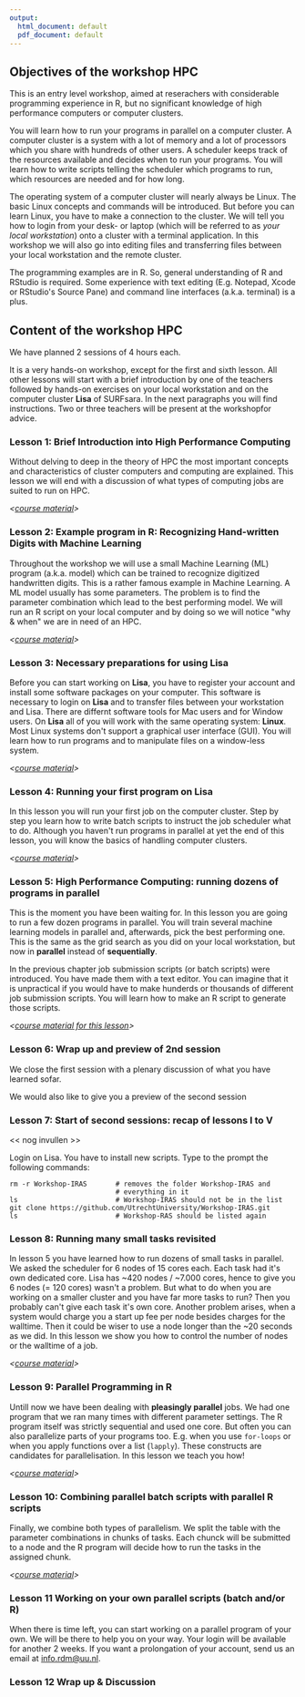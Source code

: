 ```yaml
---
output:
  html_document: default
  pdf_document: default
---
```

## Objectives of the workshop HPC

This is an entry level workshop, aimed at reserachers with considerable programming experience in R, but no significant knowledge of high performance computers or computer clusters.

You will learn how to run your programs in parallel on a computer cluster. A computer cluster is a system with a lot of memory and a lot of processors which you share with hundreds of other users. A scheduler keeps track of the resources available and decides when to run your programs. You will learn how to write scripts telling the scheduler which programs to run, which resources are needed and for how long.

The operating system of a computer cluster will nearly always be Linux. The basic Linux concepts and commands will be introduced. But before you can learn Linux, you have to make a connection to the cluster. We will tell you how to login from your desk- or laptop (which will be referred to as _your local workstation_) onto a cluster with a terminal application. In this workshop we will also go into editing files and transferring files between your local workstation and the remote cluster.

The programming examples are in R. So, general understanding of R and RStudio is required. Some experience with text editing (E.g. Notepad, Xcode or RStudio's Source Pane) and command line interfaces (a.k.a. terminal) is a plus.

## Content of the workshop HPC

We have planned 2 sessions of 4 hours each. 

It is a very hands-on workshop, except for the first and sixth lesson. All other lessons will start with a brief introduction by one of the teachers followed by hands-on exercises on your local workstation and on the computer cluster **Lisa** of SURFsara. In the next paragraphs you will find instructions. Two or three teachers will be present at the workshopfor advice. 

### Lesson 1: Brief Introduction into High Performance Computing

Without delving to deep in the theory of HPC the most important concepts and characteristics of cluster computers and computing are explained. This lesson we will end  with a discussion of what types of computing jobs are suited to run on HPC.

_<[course material](./intro_hpc.md)>_

### Lesson 2: Example program in R: Recognizing Hand-written Digits with Machine Learning

Throughout the workshop we will use a small Machine Learning (ML) program (a.k.a. model) which can be trained to recognize digitized handwritten digits. This is a rather famous example in Machine Learning. A ML model usually has some parameters. The problem is to find the parameter combination which lead to the best performing model. We will run an R script on your local computer and by doing so we will notice "why & when" we are in need of an HPC.

_<[course material](./intro_svm.md)>_

### Lesson 3: Necessary preparations for using **Lisa**

Before you can start working on **Lisa**, you have to register your account and install some software packages on your computer. This software is necessary to login on **Lisa** and to transfer files between your workstation and Lisa. There are differnt software tools for Mac users and for Window users. On **Lisa** all of you will work with the same operating system: **Linux**. Most Linux systems don't support a graphical user interface (GUI). You will learn how to run programs and to manipulate files on a window-less system.

_<[course material](./preparations.md)>_

### Lesson 4: Running your first program on **Lisa**

In this lesson you will run your first job on the computer cluster. Step by step you learn how to write batch scripts to instruct the job scheduler what to do. Although you haven't run programs in parallel at yet the end of this lesson, you will know the basics of handling computer clusters.

_<[course material](./first_job_on_lisa.md)>_

### Lesson 5: High Performance Computing: running dozens of programs in parallel

This is the moment you have been waiting for. In this lesson you are going to run a few dozen programs in parallel. You will train several machine learning models in parallel and, afterwards, pick the best performing one. This is the same as the grid search as you did on your local workstation, but now in **parallel** instead of **sequentially**.

In the previous chapter job submission scripts (or batch scripts) were introduced. You have made them with a text editor. You can imagine that it is unpractical if you would have to make hunderds or thousands of different job submission scripts. You will learn how to make an R script to generate those scripts.

_<[course material for this lesson](./hpc_on_lisa.md)>_

### Lesson 6: Wrap up and preview of 2nd session

We close the first session with a plenary discussion of what you have learned sofar. 

We would also like to give you a preview of the second session

### Lesson 7: Start of second sessions: recap of lessons I to V

<< nog invullen >>

Login on Lisa. You have to install new scripts. Type to the prompt the following commands:

```
rm -r Workshop-IRAS       # removes the folder Workshop-IRAS and
                          # everything in it
ls                        # Workshop-IRAS should not be in the list
git clone https://github.com/UtrechtUniversity/Workshop-IRAS.git
ls                        # Workshop-RAS should be listed again
```


### Lesson 8: Running many small tasks revisited

In lesson 5 you have learned how to run dozens of small tasks in parallel. We asked the scheduler for 6 nodes of 15 cores each. Each task had it's own dedicated core. Lisa has ~420 nodes / ~7.000 cores, hence to give you 6 nodes (= 120 cores) wasn't a problem. But what to do when you are working on a smaller cluster and you have far more tasks to run? Then you probably can't give each task it's own core. Another problem arises, when a system would charge you a start up fee per node besides charges for the walltime. Then it could be wiser to use a node longer than the ~20 seconds as we did. In this lesson we show you how to control the number of nodes or the walltime of a job.

_<[course material](./nodes_vs_walltime.md)>_

### Lesson 9: Parallel Programming in R

Untill now we have been dealing with **pleasingly parallel** jobs. We had one program that we ran many times with different parameter settings. The R program itself was strictly sequential and used one core. But often you can also parallelize parts of your programs too. E.g. when you use `for-loops` or when you apply functions over a list (`lapply`). These constructs are candidates for parallelisation. In this lesson we teach you how!

_<[course material](./Parallel_programming_R.md)>_

### Lesson 10: Combining parallel batch scripts with parallel R scripts

Finally, we combine both types of parallelism. We split the table with the parameter combinations in chunks of tasks. Each chunck will be submitted to a node and the R program will decide how to run the tasks in the assigned chunk.

_<[course material](./chunks.md)>_

### Lesson 11 Working on your own parallel scripts (batch and/or R)

When there is time left, you can start working on a parallel program of your own. We will be there to help you on your way. Your login will be available for another 2 weeks. If you want a prolongation of your account, send us an email at <info.rdm@uu.nl>.

### Lesson 12 Wrap up & Discussion









